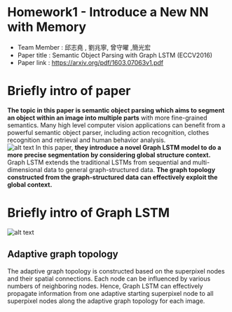 # Homework1 - Introduce a New NN with Memory 
* Team Member : 邱志堯 , 劉兆寧, 曾守曜 ,簡光宏
* Paper title : Semantic Object Parsing with Graph LSTM (ECCV2016)
* Paper link : https://arxiv.org/pdf/1603.07063v1.pdf

# Briefly intro of paper
**The topic in this paper is semantic object parsing which aims to segment an object within an image into multiple parts** with more fine-grained semantics. Many high level computer vision applications can benefit from a powerful semantic object parser, including action recognition, clothes recognition and retrieval and human behavior analysis.<br>
![alt text](https://github.com/Tommy-Liu/homework1/blob/master/fig1.PNG)
In this paper, **they introduce a novel Graph LSTM model to do a more precise segmentation by considering global structure context.** Graph LSTM extends the traditional LSTMs from sequential and multi-dimensional data to general graph-structured data. **The graph topology constructed from the graph-structured data can effectively exploit the global context.**<br>

# Briefly intro of Graph LSTM
![alt text](https://github.com/Tommy-Liu/homework1/blob/master/fig2.PNG)
## Adaptive graph topology
The adaptive graph topology is constructed based on the superpixel nodes and their spatial connections. Each node can be influenced by various numbers of neighboring nodes. Hence, Graph LSTM can effectively propagate information from one adaptive starting superpixel node to all superpixel nodes along the adaptive graph topology for each image.

